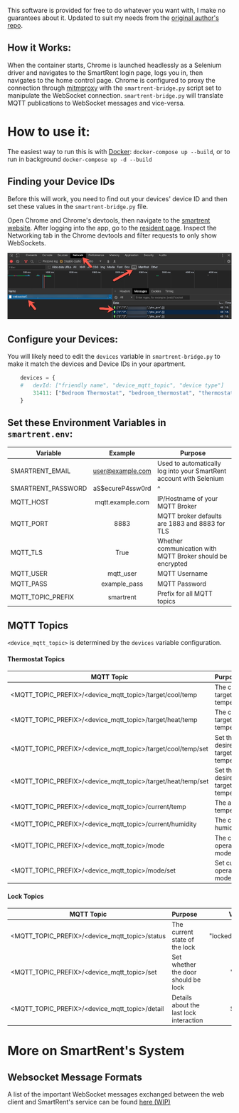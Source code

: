This software is provided for free to do whatever you want with, I make no guarantees about it. Updated to suit my needs from the [original author's repo](https://github.com/AMcPherran/SmartRent-MQTT-Bridge).

## How it Works:

When the container starts, Chrome is launched headlessly as a Selenium driver and navigates to the SmartRent login page, logs you in, then navigates to the home control page. Chrome is configured to proxy the connection through [mitmproxy](https://mitmproxy.org/) with the `smartrent-bridge.py` script set to manipulate the WebSocket connection. `smartrent-bridge.py` will translate MQTT publications to WebSocket messages and vice-versa.

# How to use it:

The easiest way to run this is with [Docker](https://docs.docker.com/install/):
`docker-compose up --build`, or to run in background `docker-compose up -d --build`

## Finding your Device IDs

Before this will work, you need to find out your devices' device ID and then set these values in the `smartrent-bridge.py` file.

Open Chrome and Chrome's devtools, then navigate to the [smartrent website](https://control.smartrent.com). After logging into the app, go to the [resident page](https://control.smartrent.com/resident). Inspect the Networking tab in the Chrome devtools and filter requests to only show WebSockets.

![Finding your device IDs](images/finding-device-ids.jpg)

## Configure your Devices:

You will likely need to edit the `devices` variable in `smartrent-bridge.py` to make it match the devices and Device IDs in your apartment.

```python
    devices = {
    #   devId: ["friendly name", "device_mqtt_topic", "device type"]
        31411: ["Bedroom Thermostat", "bedroom_thermostat", "thermostat"],
    }
```

## Set these Environment Variables in `smartrent.env`:

| Variable           |     Example      | Purpose                                                             |
| ------------------ | :--------------: | ------------------------------------------------------------------- |
| SMARTRENT_EMAIL    | user@example.com | Used to automatically log into your SmartRent account with Selenium |
| SMARTRENT_PASSWORD | aS$ecureP4ssw0rd | ^                                                                   |
| MQTT_HOST          | mqtt.example.com | IP/Hostname of your MQTT Broker                                     |
| MQTT_PORT          |       8883       | MQTT broker defaults are 1883 and 8883 for TLS                      |
| MQTT_TLS           |       True       | Whether communication with MQTT Broker should be encrypted          |
| MQTT_USER          |    mqtt_user     | MQTT Username                                                       |
| MQTT_PASS          |   example_pass   | MQTT Password                                                       |
| MQTT_TOPIC_PREFIX  |    smartrent     | Prefix for all MQTT topics                                          |

## MQTT Topics

`<device_mqtt_topic>` is determined by the `devices` variable configuration.

#### Thermostat Topics

| MQTT Topic                                                   | Purpose                                     |    Values    |
| ------------------------------------------------------------ | :------------------------------------------ | :----------: |
| <MQTT_TOPIC_PREFIX>/<device_mqtt_topic>/target/cool/temp     | The current target temperature              |   Integer    |
| <MQTT_TOPIC_PREFIX>/<device_mqtt_topic>/target/heat/temp     | The current target temperature              |   Integer    |
| <MQTT_TOPIC_PREFIX>/<device_mqtt_topic>/target/cool/temp/set | Set the the desired target cool temperature |   Integer    |
| <MQTT_TOPIC_PREFIX>/<device_mqtt_topic>/target/heat/temp/set | Set the the desired target heat temperature |   Integer    |
| <MQTT_TOPIC_PREFIX>/<device_mqtt_topic>/current/temp         | The actual temperature                      |   Integer    |
| <MQTT_TOPIC_PREFIX>/<device_mqtt_topic>/current/humidity     | The current humidity                        |   Integer    |
| <MQTT_TOPIC_PREFIX>/<device_mqtt_topic>/mode                 | The current operation mode                  | "off","heat" |
| <MQTT_TOPIC_PREFIX>/<device_mqtt_topic>/mode/set             | Set current operation mode                  | "off","heat" |

#### Lock Topics

| MQTT Topic                                     | Purpose                                 |       Values        |
| ---------------------------------------------- | :-------------------------------------- | :-----------------: |
| <MQTT_TOPIC_PREFIX>/<device_mqtt_topic>/status | The current state of the lock           | "locked","unlocked" |
| <MQTT_TOPIC_PREFIX>/<device_mqtt_topic>/set    | Set whether the door should be lock     |       "true"        |
| <MQTT_TOPIC_PREFIX>/<device_mqtt_topic>/detail | Details about the last lock interaction |       String        |

# More on SmartRent's System

## Websocket Message Formats

A list of the important WebSocket messages exchanged between the web client and SmartRent's service can be found [here (WIP)](https://github.com/AMcPherran/SmartRent-MQTT-Bridge/blob/master/Message-Formats.md)
